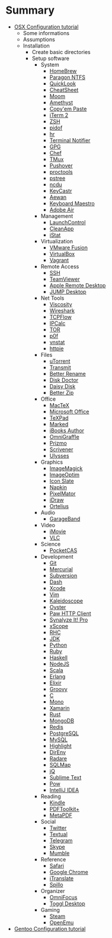 # Summary

* [OSX Configuration tutorial](osx/osx.md)
  * Some informations
  * Assumptions
  * Installation
    * Create basic directories
    * Setup software
      * System
        * [HomeBrew](osx/software/homebrew.md)
        * [Paragon NTFS](osx/software/paragon_ntfs.md)
        * [QuickLook](osx/software/quicklook.md)
        * [CheatSheet](osx/software/cheatsheet.md)
        * [Moom](osx/software/moom.md)
        * [Amethyst](osx/software/amethyst.md)
        * [Copy'em Paste](osx/software/copyempaste.md)
        * [iTerm 2](osx/software/iterm2.md)
        * [ZSH](osx/software/zsh.md)
        * [pidof](osx/software/pidof.md)
        * [hr](osx/software/hr.md)
        * [Terminal Notifier](osx/software/terminal_notifier.md)
        * [GPG](osx/software/gpg.md)
        * [Chef](osx/software/chef.md)
        * [TMux](osx/software/tmux.md)
        * [Pushover](osx/software/pushover.md)
        * [proctools](osx/software/proctools.md)
        * [pstree](osx/software/pstree.md)
        * [ncdu](osx/software/ncdu.md)
        * [KeyCastr](osx/software/keycastr.md)
        * [Aewan](osx/software/aewan.md)
        * [Keyboard Maestro](osx/software/keyboard_maestro.md)
        * [Adobe Air](osx/software/adobe_air.md)
      * Management
        * [LaunchControl](osx/software/launchcontrol.md)
        * [CleanApp](osx/software/cleanapp.md)
        * [iStat](osx/software/istat.md)
      * Virtualization
        * [VMware Fusion](osx/software/vmware_fusion.md)
        * [VirtualBox](osx/software/virtualbox.md)
        * [Vagrant](osx/software/vagrant.md)
      * Remote Access
        * [SSH](osx/software/ssh.md)
        * [TeamViewer](osx/software/teamviewer.md)
        * [Apple Remote Desktop](osx/software/apple_remote_desktop.md)
        * [JUMP Desktop](osx/software/jump_desktop.md)
      * Net Tools
        * [Viscosity](osx/software/viscosity.md)
        * [Wireshark](osx/software/wireshark.md)
        * [TCPFlow](osx/software/tcpflow.md)
        * [IPCalc](osx/software/ipcalc.md)
        * [TOR](osx/software/tor.md)
        * [p0f](osx/software/p0f.md)
        * [vnstat](osx/software/vnstat.md)
        * [httpie](osx/software/httpie.md)
      * Files
        * [uTorrent](osx/software/utorrent.md)
        * [Transmit](osx/software/transmit.md)
        * [Better Rename](osx/software/better_rename.md)
        * [Disk Doctor](osx/software/disk_doctor.md)
        * [Daisy Disk](osx/software/daisy_disk.md)
        * [Better Zip](osx/software/better_zip.md)
      * Office
        * [MacTeX](osx/software/mactex.md)
        * [Microsoft Office](osx/software/microsoft_office.md)
        * [TeXPad](osx/software/texpad.md)
        * [Marked](osx/software/marked.md)
        * [iBooks Author](osx/software/ibooks_author.md)
        * [OmniGraffle](osx/software/omnigraffle.md)
        * [Prizmo](osx/software/prizmo.md)
        * [Scrivener](osx/software/scrivener.md)
        * [Ulysses](osx/software/ulysses.md)
      * Graphics
        * [ImageMagick](osx/software/imagemagick.md)
        * [ImageOptim](osx/software/image_optim.md)
        * [Icon Slate](osx/software/icon_slate.md)
        * [Napkin](osx/software/napkin.md)
        * [PixelMator](osx/software/pixelmator.md)
        * [iDraw](osx/software/idraw.md)
        * [Ortelius](osx/software/ortelius.md)
      * Audio
        * [GarageBand](osx/software/garageband.md)
      * Video
        * [iMovie](osx/software/imovie.md)
        * [VLC](osx/software/vlc.md)
      * Science
        * [PocketCAS](osx/software/pocketcas.md)
      * Development
        * [Git](osx/software/git.md)
        * [Mercurial](osx/software/mercurial.md)
        * [Subversion](osx/software/subversion.md)
        * [Dash](osx/software/dash.md)
        * [Xcode](osx/software/xcode.md)
        * [Vim](osx/software/vim.md)
        * [Kaleidoscope](osx/software/kaleidoscope.md)
        * [Oyster](osx/software/oyster.md)
        * [Paw HTTP Client](osx/software/paw_http_client.md)
        * [Synalyze It! Pro](osx/software/synalyze_it.md)
        * [xScope](osx/software/xscope.md)
        * [RHC](osx/software/rhc.md)
        * [JDK](osx/software/jdk.md)
        * [Python](osx/software/python.md)
        * [Ruby](osx/software/ruby.md)
        * [Haskell](osx/software/haskell.md)
        * [NodeJS](osx/software/nodejs.md)
        * [Scala](osx/software/scala.md)
        * [Erlang](osx/software/erlang.md)
        * [Elixir](osx/software/elixir.md)
        * [Groovy](osx/software/groovy.md)
        * [C](osx/software/c.md)
        * [Mono](osx/software/mono.md)
        * [Xamarin](osx/software/xamarin.md)
        * [Rust](osx/software/rust.md)
        * [MongoDB](osx/software/mongodb.md)
        * [Redis](osx/software/redis.md)
        * [PostgreSQL](osx/software/postgresql.md)
        * [MySQL](osx/software/mysql.md)
        * [Highlight](osx/software/highlight.md)
        * [DirEnv](osx/software/direnv.md)
        * [Radare](osx/software/radare.md)
        * [SQLMap](osx/software/sqlmap.md)
        * [jQ](osx/software/jq.md)
        * [Sublime Text](osx/software/sublime_text.md)
        * [Pow](osx/software/pow.md)
        * [IntelliJ IDEA](osx/software/intellij_idea.md)
      * Reading
        * [Kindle](osx/software/kindle.md)
        * [PDFToolkit+](osx/software/pdftoolkit_plus.md)
        * [MetaPDF](osx/software/meta_pdf.md)
      * Social
        * [Twitter](osx/software/twitter.md)
        * [Textual](osx/software/textual.md)
        * [Telegram](osx/software/telegram.md)
        * [Skype](osx/software/skype.md)
        * [Mumble](osx/software/mumble.md)
      * Reference
        * [Safari](osx/software/safari.md)
        * [Google Chrome](osx/software/google_chrome.md)
        * [iTranslate](osx/software/itranslate.md)
        * [Spillo](osx/software/spillo.md)
      * Organizer
        * [OmniFocus](osx/software/omnifocus.md)
        * [Toggl Desktop](osx/software/toggl_desktop.md)
      * Gaming
        * [Steam](osx/software/steam.md)
        * [OpenEmu](osx/software/openemu.md)
* [Gentoo Configuration tutorial](gentoo/gentoo.md)
